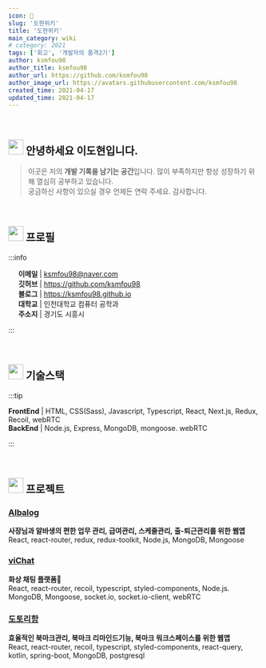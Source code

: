 ```yaml
---
icon: 📆
slug: '도현위키'
title: '도현위키'
main_category: wiki
# category: 2021
tags: ['회고', '개발자의 품격2기']
author: ksmfou98
author_title: ksmfou98
author_url: https://github.com/ksmfou98
author_image_url: https://avatars.githubusercontent.com/ksmfou98
created_time: 2021-04-17
updated_time: 2021-04-17
---
```


<br />

## <img src="https://media.giphy.com/media/ObNTw8Uzwy6KQ/giphy.gif" width="30px" /> 안녕하세요 이도현입니다.

> 이곳은 저의 <b>개발 기록을 남기는 공간</b>입니다. 많이 부족하지만 항상 성장하기 위해 열심히 공부하고 있습니다.  
> 궁금하신 사항이 있으실 경우 언제든 연락 주세요. 감사합니다.

<br />

## <img src="https://abs-0.twimg.com/emoji/v2/svg/1f64b-200d-2642-fe0f.svg" width="30px" /> 프로필

:::info

<img src="https://abs-0.twimg.com/emoji/v2/svg/1f4e9.svg" width="16" /> <b>이메일</b> | ksmfou98@naver.com
<br />
<img src="https://abs-0.twimg.com/emoji/v2/svg/1f468-200d-1f4bb.svg" width="16" /> <b>깃허브</b> | <a href="https://github.com/ksmfou98">https://github.com/ksmfou98</a>
<br />
<img src="https://abs-0.twimg.com/emoji/v2/svg/1f4d2.svg" width="16" /> <b>블로그</b> | <a href="https://ksmfou98.github.io">https://ksmfou98.github.io</a>
<br />
<img src="https://abs-0.twimg.com/emoji/v2/svg/1f3eb.svg" width="16" /> <b>대학교</b> | 인천대학교 컴퓨터 공학과
<br />
<img src="https://abs-0.twimg.com/emoji/v2/svg/1f3e1.svg" width="16" /> <b>주소지</b> | 경기도 시흥시
<br />

:::

<br />

## <img src="https://abs-0.twimg.com/emoji/v2/svg/1f527.svg" width="30px" /> 기술스택

:::tip

**FrontEnd** | HTML, CSS(Sass), Javascript, Typescript, React, Next.js, Redux, Recoil, webRTC  
**BackEnd** | Node.js, Express, MongoDB, mongoose. webRTC

:::

<br />

## <img src="https://abs-0.twimg.com/emoji/v2/svg/1f4c2.svg" width="30px" /> 프로젝트

### [Albalog](https://github.com/AlbalogTeam/AlbalogClient)

**사장님과 알바생의 편한 업무 관리, 급여관리, 스케줄관리, 출-퇴근관리를 위한 웹앱**  
React, react-router, redux, redux-toolkit, Node.js, MongoDB, Mongoose

### [viChat](https://github.com/ksmfou98/viChat)

**화상 채팅 플랫폼💂**  
 React, react-router, recoil, typescript, styled-components, Node.js. MongoDB, Mongoose, socket.io, socket.io-client, webRTC

### [도토리함](https://github.com/YAPP-19th/Web-Team-2-Frontend)

**효율적인 북마크관리, 북마크 리마인드기능, 북마크 워크스페이스를 위한 웹앱**  
React, react-router, recoil, typescript, styled-components, react-query, kotlin, spring-boot, MongoDB, postgresql

<br />
